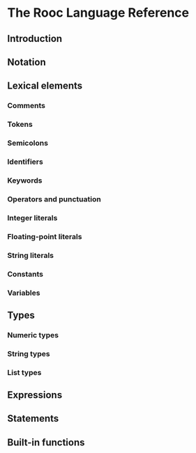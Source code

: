 # The Rooc Language Reference

## Introduction

## Notation

## Lexical elements

### Comments
### Tokens
### Semicolons
### Identifiers
### Keywords
### Operators and punctuation
### Integer literals
### Floating-point literals
### String literals
### Constants
### Variables

## Types

### Numeric types
### String types
### List types


<!-- ;TODO
Struct types
Function types
trait types
 -->

## Expressions

## Statements

## Built-in functions
